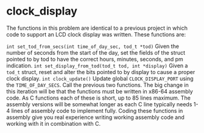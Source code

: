 # clock_display

The functions in this problem are identical to a previous project in which code to support an LCD clock display was written. These functions are:

`int set_tod_from_secs(int time_of_day_sec, tod_t *tod)`
Given the number of seconds from the start of the day, set the fields of the struct pointed to by tod to have the correct hours, minutes, seconds, and pm indication.
`int set_display_from_tod(tod_t tod, int *display)`
Given a `tod_t` struct, reset and alter the bits pointed to by display to cause a proper clock display.
`int clock_update()`
Update global `CLOCK_DISPLAY_PORT` using the `TIME_OF_DAY_SECS`. Call the previous two functions.
The big change in this iteration will be that the functions must be written in x86-64 assembly code. As C functions each of these is short, up to 85 lines maximum. The assembly versions will be somewhat longer as each C line typically needs 1-4 lines of assembly code to implement fully. Coding these functions in assembly give you real experience writing working assembly code and working with it in combination with C.
